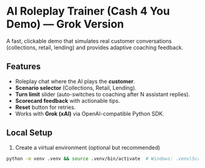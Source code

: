 # AI Roleplay Trainer (Cash 4 You Demo) — Grok Version

A fast, clickable demo that simulates real customer conversations (collections, retail, lending) and provides adaptive coaching feedback.

## Features
- Roleplay chat where the AI plays the **customer**.
- **Scenario selector** (Collections, Retail, Lending).
- **Turn limit** slider (auto-switches to coaching after N assistant replies).
- **Scorecard feedback** with actionable tips.
- **Reset** button for retries.
- Works with **Grok (xAI)** via OpenAI-compatible Python SDK.

## Local Setup

1) Create a virtual environment (optional but recommended)
```bash
python -m venv .venv && source .venv/bin/activate  # Windows: .venv\Scripts\activate
